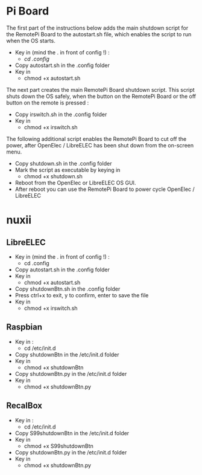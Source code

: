 # Pi Board

The first part of the instructions below adds the main shutdown script for the RemotePi Board to the autostart.sh file, which enables the script to run when the OS starts.

* Key in (mind the . in front of config !) :
  * _cd .config_
* Copy autostart.sh in the .config folder
* Key in
  * chmod +x autostart.sh

The next part creates the main RemotePi Board shutdown script. This script shuts down the OS safely, when the button on the RemotePi Board or the off button on the remote is pressed :

* Copy irswitch.sh in the .config folder
* Key in
  * chmod +x irswitch.sh

The following additional script enables the RemotePi Board to cut off the power, after OpenElec / LibreELEC has been shut down from the on-screen menu.

* Copy shutdown.sh in the .config folder
* Mark the script as executable by keying in
  * chmod +x shutdown.sh
* Reboot from the OpenElec or LibreELEC OS GUI.
* After reboot you can use the RemotePi Board to power cycle OpenElec / LibreELEC

# nuxii

## LibreELEC

* Key in (mind the . in front of config !) :
  * cd .config
* Copy autostart.sh in the .config folder
* Key in
  * chmod +x autostart.sh
* Copy shutdownBtn.sh in the .config folder
* Press ctrl+x to exit, y to confirm, enter to save the file
* Key in
  * chmod +x irswitch.sh

## Raspbian

* Key in :
  * cd /etc/init.d
* Copy shutdownBtn in the /etc/init.d folder
* Key in
  * chmod +x shutdownBtn
* Copy shutdownBtn.py in the /etc/init.d folder
* Key in
  * chmod +x shutdownBtn.py

## RecalBox

* Key in :
  * cd /etc/init.d
* Copy S99shutdownBtn in the /etc/init.d folder
* Key in
  * chmod +x S99shutdownBtn
* Copy shutdownBtn.py in the /etc/init.d folder
* Key in
  * chmod +x shutdownBtn.py
